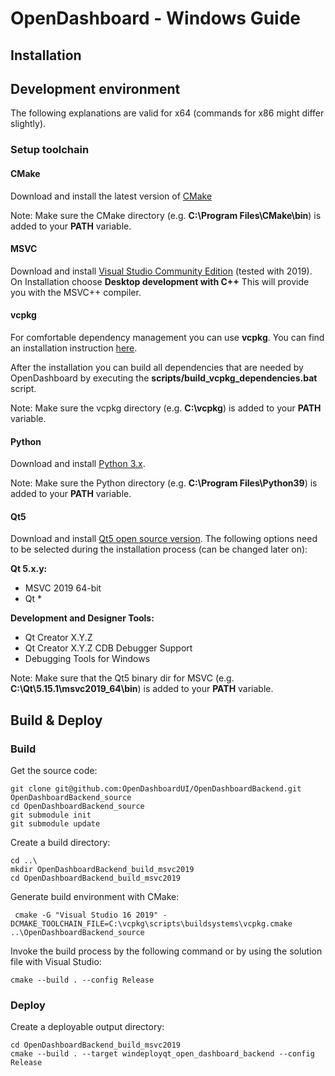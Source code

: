 # OpenDashboard - Windows Guide

## Installation


## Development environment

The following explanations are valid for x64 (commands for x86 might differ slightly).

### Setup toolchain

#### CMake

Download and install the latest version of [CMake](https://cmake.org/download/)

Note: Make sure the CMake directory (e.g. **C:\Program Files\CMake\bin**) is added to your **PATH** variable.

#### MSVC

Download and install [Visual Studio Community Edition](https://visualstudio.microsoft.com/) (tested with 2019). On Installation choose **Desktop development with C++** This will provide you with the MSVC++ compiler.

#### vcpkg

For comfortable dependency management you can use **vcpkg**. You can find an installation instruction [here](https://docs.microsoft.com/en-us/cpp/build/vcpkg?view=vs-2019).

After the installation you can build all dependencies that are needed by OpenDashboard by executing the **scripts/build_vcpkg_dependencies.bat** script.

Note: Make sure the vcpkg directory (e.g. **C:\vcpkg**) is added to your **PATH** variable.

#### Python

Download and install [Python 3.x](https://www.python.org/).

Note: Make sure the Python directory (e.g. **C:\Program Files\Python39**) is added to your **PATH** variable.

#### Qt5

Download and install [Qt5 open source version](https://www.qt.io/download). The following options need to be selected during the installation process (can be changed later on):

**Qt 5.x.y:**

* MSVC 2019 64-bit
* Qt *

**Development and Designer Tools:**

* Qt Creator X.Y.Z
* Qt Creator X.Y.Z CDB Debugger Support
* Debugging Tools for Windows

Note: Make sure that the Qt5 binary dir for MSVC (e.g. **C:\Qt\5.15.1\msvc2019_64\bin**) is added to your **PATH** variable.

## Build & Deploy

### Build

Get the source code:

	git clone git@github.com:OpenDashboardUI/OpenDashboardBackend.git OpenDashboardBackend_source
	cd OpenDashboardBackend_source
	git submodule init
	git submodule update

Create a build directory:

	cd ..\
	mkdir OpenDashboardBackend_build_msvc2019
	cd OpenDashboardBackend_build_msvc2019

Generate build environment with CMake:

	 cmake -G "Visual Studio 16 2019" -DCMAKE_TOOLCHAIN_FILE=C:\vcpkg\scripts\buildsystems\vcpkg.cmake ..\OpenDashboardBackend_source
	 
Invoke the build process by the following command or by using the solution file with Visual Studio:

	cmake --build . --config Release


### Deploy

Create a deployable output directory:

	cd OpenDashboardBackend_build_msvc2019
	cmake --build . --target windeployqt_open_dashboard_backend --config Release